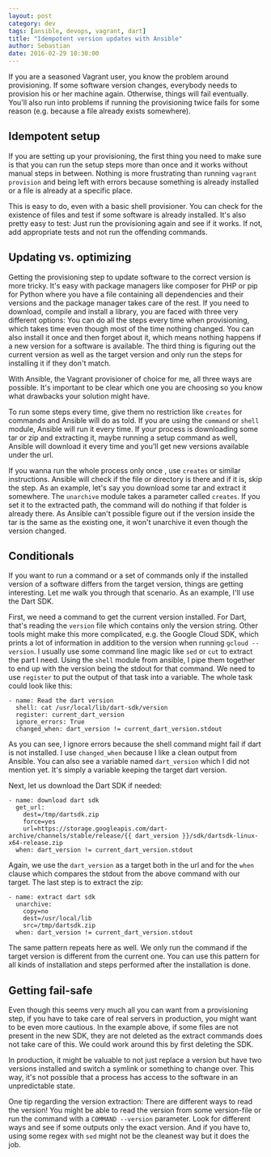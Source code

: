 ```yaml
---
layout: post
category: dev
tags: [ansible, devops, vagrant, dart]
title: "Idempotent version updates with Ansible"
author: Sebastian
date: 2016-02-29 10:30:00
---
```

If you are a seasoned Vagrant user, you know the problem around provisioning. If some software version changes, everybody needs to provision his or her machine again. Otherwise, things will fail eventually. You'll also run into problems if running the provisioning twice fails for some reason (e.g. because a file already exists somewhere).

## Idempotent setup

If you are setting up your provisioning, the first thing you need to make sure is that you can run the setup steps more than once and it works without manual steps in between. Nothing is more frustrating than running `vagrant provision` and being left with errors because something is already installed or a file is already at a specific place.

This is easy to do, even with a basic shell provisioner. You can check for the existence of files and test if some software is already installed. It's also pretty easy to test: Just run the provisioning again and see if it works. If not, add appropriate tests and not run the offending commands.

## Updating vs. optimizing

Getting the provisioning step to update software to the correct version is more tricky. It's easy with package managers like composer for PHP or pip for Python where you have a file containing all dependencies and their versions and the package manager takes care of the rest. If you need to download, compile and install a library, you are faced with three very different options: You can do all the steps every time when provisioning, which takes time even though most of the time nothing changed. You can also install it once and then forget about it, which means nothing happens if a new version for a software is available. The third thing is figuring out the current version as well as the target version and only run the steps for installing it if they don't match.

With Ansible, the Vagrant provisioner of choice for me, all three ways are possible. It's important to be clear which one you are choosing so you know what drawbacks your solution might have.

To run some steps every time, give them no restriction like `creates` for commands and Ansible will do as told. If you are using the `command` or `shell` module, Ansible will run it every time. If your process is downloading some tar or zip and extracting it, maybe running a setup command as well, Ansible will download it every time and you'll get new versions available under the url.

If you wanna run the whole process only once , use `creates` or similar instructions. Ansible will check if the file or directory is there and if it is, skip the step. As an example, let's say you download some tar and extract it somewhere. The `unarchive` module takes a parameter called `creates`. If you set it to the extracted path, the command will do nothing if that folder is already there. As Ansible can't possible figure out if the version inside the tar is the same as the existing one, it won't unarchive it even though the version changed.

## Conditionals

If you want to run a command or a set of commands only if the installed version of a software differs from the target version, things are getting interesting. Let me walk you through that scenario. As an example, I'll use the Dart SDK.

First, we need a command to get the current version installed. For Dart, that's reading the `version` file which contains only the version string. Other tools might make this more complicated, e.g. the Google Cloud SDK, which prints a lot of information in addition to the version when running `gcloud --version`. I usually use some command line magic like `sed` or `cut` to extract the part I need. Using the `shell` module from ansible, I pipe them together to end up with the version being the stdout for that command. We need to use `register` to put the output of that task into a variable. The whole task could look like this:

    - name: Read the dart version
      shell: cat /usr/local/lib/dart-sdk/version
      register: current_dart_version
      ignore_errors: True
      changed_when: dart_version != current_dart_version.stdout

As you can see, I ignore errors because the shell command might fail if dart is not installed. I use `changed_when` because I like a clean output from Ansible. You can also see a variable named `dart_version` which I did not mention yet. It's simply a variable keeping the target dart version.

Next, let us download the Dart SDK if needed:

    - name: download dart sdk
      get_url:
        dest=/tmp/dartsdk.zip
        force=yes
        url=https://storage.googleapis.com/dart-archive/channels/stable/release/{{ dart_version }}/sdk/dartsdk-linux-x64-release.zip
      when: dart_version != current_dart_version.stdout

Again, we use the `dart_version` as a target both in the url and for the `when` clause which compares the stdout from the above command with our target. The last step is to extract the zip:

    - name: extract dart sdk
      unarchive:
        copy=no
        dest=/usr/local/lib
        src=/tmp/dartsdk.zip
      when: dart_version != current_dart_version.stdout

The same pattern repeats here as well. We only run the command if the target version is different from the current one. You can use this pattern for all kinds of installation and steps performed after the installation is done.

## Getting fail-safe

Even though this seems very much all you can want from a provisioning step, if you have to take care of real servers in production, you might want to be even more cautious. In the example above, if some files are not present in the new SDK, they are not deleted as the extract commands does not take care of this. We could work around this by first deleting the SDK.

In production, it might be valuable to not just replace a version but have two versions installed and switch a symlink or something to change over. This way, it's not possible that a process has access to the software in an unpredictable state.

One tip regarding the version extraction: There are different ways to read the version! You might be able to read the version from some version-file or run the command with a `COMMAND --version` parameter. Look for different ways and see if some outputs only the exact version. And if you have to, using some regex with `sed` might not be the cleanest way but it does the job.
